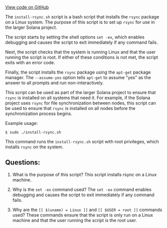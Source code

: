 
[View code on GitHub](https://github.com/solana-labs/solana/blob/master/net/scripts/install-rsync.sh)

The `install-rsync.sh` script is a bash script that installs the `rsync` package on a Linux system. The purpose of this script is to set up `rsync` for use in the larger Solana project. 

The script starts by setting the shell options `set -ex`, which enables debugging and causes the script to exit immediately if any command fails. 

Next, the script checks that the system is running Linux and that the user running the script is root. If either of these conditions is not met, the script exits with an error code. 

Finally, the script installs the `rsync` package using the `apt-get` package manager. The `--assume-yes` option tells `apt-get` to assume "yes" as the answer to all prompts and run non-interactively. 

This script can be used as part of the larger Solana project to ensure that `rsync` is installed on all systems that need it. For example, if the Solana project uses `rsync` for file synchronization between nodes, this script can be used to ensure that `rsync` is installed on all nodes before the synchronization process begins. 

Example usage:

```
$ sudo ./install-rsync.sh
```

This command runs the `install-rsync.sh` script with root privileges, which installs `rsync` on the system.
## Questions: 
 1. What is the purpose of this script?
   This script installs rsync on a Linux machine.

2. Why is the `set -ex` command used?
   The `set -ex` command enables debugging and causes the script to exit immediately if any command fails.

3. Why are the `[[ $(uname) = Linux ]]` and `[[ $USER = root ]]` commands used?
   These commands ensure that the script is only run on a Linux machine and that the user running the script is the root user.